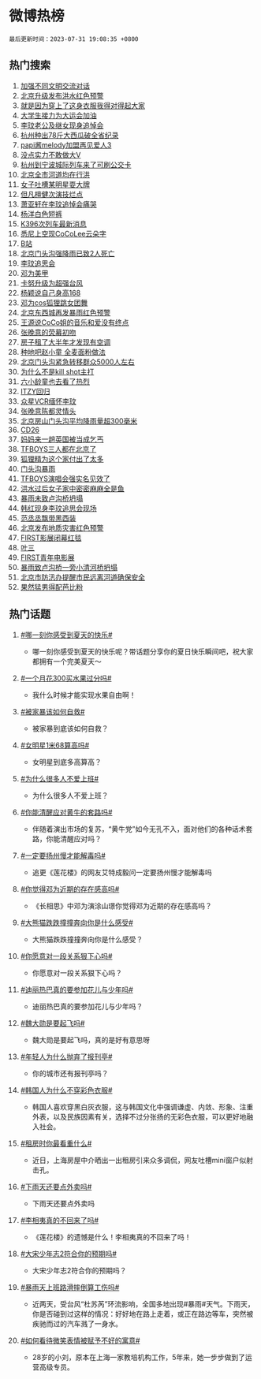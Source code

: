 # 微博热榜

`最后更新时间：2023-07-31 19:08:35 +0800`

## 热门搜索

1. [加强不同文明交流对话](https://m.weibo.cn/search?containerid=100103type%3D1%26t%3D10%26q%3D%23%E5%8A%A0%E5%BC%BA%E4%B8%8D%E5%90%8C%E6%96%87%E6%98%8E%E4%BA%A4%E6%B5%81%E5%AF%B9%E8%AF%9D%23&stream_entry_id=51&isnewpage=1&extparam=seat%3D1%26dgr%3D0%26cate%3D10103%26stream_entry_id%3D51%26filter_type%3Drealtimehot%26pos%3D0%26c_type%3D51%26display_time%3D1690801714%26pre_seqid%3D1690801714241027344125&luicode=10000011&lfid=106003type%253D25%2526t%253D3%2526disable_hot%253D1%2526filter_type%253Drealtimehot)
1. [北京升级发布洪水红色预警](https://m.weibo.cn/search?containerid=100103type%3D1%26t%3D10%26q%3D%23%E5%8C%97%E4%BA%AC%E5%8D%87%E7%BA%A7%E5%8F%91%E5%B8%83%E6%B4%AA%E6%B0%B4%E7%BA%A2%E8%89%B2%E9%A2%84%E8%AD%A6%23&stream_entry_id=31&isnewpage=1&extparam=seat%3D1%26stream_entry_id%3D31%26realpos%3D1%26lcate%3D5001%26filter_type%3Drealtimehot%26q%3D%2523%25E5%258C%2597%25E4%25BA%25AC%25E5%258D%2587%25E7%25BA%25A7%25E5%258F%2591%25E5%25B8%2583%25E6%25B4%25AA%25E6%25B0%25B4%25E7%25BA%25A2%25E8%2589%25B2%25E9%25A2%2584%25E8%25AD%25A6%2523%26c_type%3D31%26flag%3D16%26dgr%3D0%26cate%3D5001%26pos%3D0%26band_rank%3D1%26display_time%3D1690801714%26pre_seqid%3D1690801714241027344125&luicode=10000011&lfid=106003type%253D25%2526t%253D3%2526disable_hot%253D1%2526filter_type%253Drealtimehot)
1. [就是因为穿上了这身衣服我得对得起大家](https://m.weibo.cn/search?containerid=100103type%3D1%26t%3D10%26q%3D%23%E5%B0%B1%E6%98%AF%E5%9B%A0%E4%B8%BA%E7%A9%BF%E4%B8%8A%E4%BA%86%E8%BF%99%E8%BA%AB%E8%A1%A3%E6%9C%8D%E6%88%91%E5%BE%97%E5%AF%B9%E5%BE%97%E8%B5%B7%E5%A4%A7%E5%AE%B6%23&stream_entry_id=31&isnewpage=1&extparam=seat%3D1%26stream_entry_id%3D31%26realpos%3D2%26lcate%3D5001%26filter_type%3Drealtimehot%26q%3D%2523%25E5%25B0%25B1%25E6%2598%25AF%25E5%259B%25A0%25E4%25B8%25BA%25E7%25A9%25BF%25E4%25B8%258A%25E4%25BA%2586%25E8%25BF%2599%25E8%25BA%25AB%25E8%25A1%25A3%25E6%259C%258D%25E6%2588%2591%25E5%25BE%2597%25E5%25AF%25B9%25E5%25BE%2597%25E8%25B5%25B7%25E5%25A4%25A7%25E5%25AE%25B6%2523%26c_type%3D31%26flag%3D32768%26dgr%3D0%26cate%3D5001%26pos%3D1%26band_rank%3D2%26display_time%3D1690801714%26pre_seqid%3D1690801714241027344125&luicode=10000011&lfid=106003type%253D25%2526t%253D3%2526disable_hot%253D1%2526filter_type%253Drealtimehot)
1. [大学生接力为大运会加油](https://m.weibo.cn/search?containerid=100103type%3D1%26t%3D10%26q%3D%23%E5%A4%A7%E5%AD%A6%E7%94%9F%E6%8E%A5%E5%8A%9B%E4%B8%BA%E5%A4%A7%E8%BF%90%E4%BC%9A%E5%8A%A0%E6%B2%B9%23&stream_entry_id=31&isnewpage=1&extparam=seat%3D1%26stream_entry_id%3D31%26realpos%3D3%26lcate%3D5001%26filter_type%3Drealtimehot%26q%3D%2523%25E5%25A4%25A7%25E5%25AD%25A6%25E7%2594%259F%25E6%258E%25A5%25E5%258A%259B%25E4%25B8%25BA%25E5%25A4%25A7%25E8%25BF%2590%25E4%25BC%259A%25E5%258A%25A0%25E6%25B2%25B9%2523%26c_type%3D31%26flag%3D0%26dgr%3D0%26cate%3D5001%26pos%3D2%26band_rank%3D3%26display_time%3D1690801714%26pre_seqid%3D1690801714241027344125&luicode=10000011&lfid=106003type%253D25%2526t%253D3%2526disable_hot%253D1%2526filter_type%253Drealtimehot)
1. [李玟老公及继女现身追悼会](https://m.weibo.cn/search?containerid=100103type%3D1%26t%3D10%26q%3D%23%E6%9D%8E%E7%8E%9F%E8%80%81%E5%85%AC%E5%8F%8A%E7%BB%A7%E5%A5%B3%E7%8E%B0%E8%BA%AB%E8%BF%BD%E6%82%BC%E4%BC%9A%23&stream_entry_id=31&isnewpage=1&extparam=seat%3D1%26stream_entry_id%3D31%26realpos%3D4%26lcate%3D5001%26filter_type%3Drealtimehot%26q%3D%2523%25E6%259D%258E%25E7%258E%259F%25E8%2580%2581%25E5%2585%25AC%25E5%258F%258A%25E7%25BB%25A7%25E5%25A5%25B3%25E7%258E%25B0%25E8%25BA%25AB%25E8%25BF%25BD%25E6%2582%25BC%25E4%25BC%259A%2523%26c_type%3D31%26flag%3D1%26dgr%3D0%26cate%3D5001%26pos%3D3%26band_rank%3D4%26display_time%3D1690801714%26pre_seqid%3D1690801714241027344125&luicode=10000011&lfid=106003type%253D25%2526t%253D3%2526disable_hot%253D1%2526filter_type%253Drealtimehot)
1. [杭州种出78斤大西瓜破全省纪录](https://m.weibo.cn/search?containerid=100103type%3D1%26t%3D10%26q%3D%23%E6%9D%AD%E5%B7%9E%E7%A7%8D%E5%87%BA78%E6%96%A4%E5%A4%A7%E8%A5%BF%E7%93%9C%E7%A0%B4%E5%85%A8%E7%9C%81%E7%BA%AA%E5%BD%95%23&stream_entry_id=31&isnewpage=1&extparam=seat%3D1%26stream_entry_id%3D31%26realpos%3D5%26lcate%3D5001%26filter_type%3Drealtimehot%26q%3D%2523%25E6%259D%25AD%25E5%25B7%259E%25E7%25A7%258D%25E5%2587%25BA78%25E6%2596%25A4%25E5%25A4%25A7%25E8%25A5%25BF%25E7%2593%259C%25E7%25A0%25B4%25E5%2585%25A8%25E7%259C%2581%25E7%25BA%25AA%25E5%25BD%2595%2523%26c_type%3D31%26flag%3D32768%26dgr%3D0%26cate%3D5001%26pos%3D4%26band_rank%3D5%26display_time%3D1690801714%26pre_seqid%3D1690801714241027344125&luicode=10000011&lfid=106003type%253D25%2526t%253D3%2526disable_hot%253D1%2526filter_type%253Drealtimehot)
1. [papi酱melody加盟再见爱人3](https://m.weibo.cn/search?containerid=100103type%3D1%26t%3D10%26q%3D%23papi%E9%85%B1melody%E5%8A%A0%E7%9B%9F%E5%86%8D%E8%A7%81%E7%88%B1%E4%BA%BA3%23&stream_entry_id=31&isnewpage=1&extparam=seat%3D1%26stream_entry_id%3D31%26realpos%3D6%26lcate%3D5001%26filter_type%3Drealtimehot%26q%3D%2523papi%25E9%2585%25B1melody%25E5%258A%25A0%25E7%259B%259F%25E5%2586%258D%25E8%25A7%2581%25E7%2588%25B1%25E4%25BA%25BA3%2523%26c_type%3D31%26flag%3D2%26dgr%3D0%26cate%3D5001%26pos%3D5%26band_rank%3D6%26display_time%3D1690801714%26pre_seqid%3D1690801714241027344125&luicode=10000011&lfid=106003type%253D25%2526t%253D3%2526disable_hot%253D1%2526filter_type%253Drealtimehot)
1. [没点实力不敢做大V](https://m.weibo.cn/search?containerid=100103type%3D1%26t%3D10%26q%3D%23%E6%B2%A1%E7%82%B9%E5%AE%9E%E5%8A%9B%E4%B8%8D%E6%95%A2%E5%81%9A%E5%A4%A7V%23&stream_entry_id=31&isnewpage=1&extparam=seat%3D1%26lcate%3D5001%26filter_type%3Drealtimehot%26c_type%3D31%26q%3D%2523%25E6%25B2%25A1%25E7%2582%25B9%25E5%25AE%259E%25E5%258A%259B%25E4%25B8%258D%25E6%2595%25A2%25E5%2581%259A%25E5%25A4%25A7V%2523%26dgr%3D0%26cate%3D5001%26adid%3D196771%26topic_ad%3D1%26is_ad_pos%3D1%26band_rank%3D7%26pos%3D6%26stream_entry_id%3D31%26display_time%3D1690801714%26pre_seqid%3D1690801714241027344125&luicode=10000011&lfid=106003type%253D25%2526t%253D3%2526disable_hot%253D1%2526filter_type%253Drealtimehot)
1. [杭州到宁波城际列车来了可刷公交卡](https://m.weibo.cn/search?containerid=100103type%3D1%26t%3D10%26q%3D%23%E6%9D%AD%E5%B7%9E%E5%88%B0%E5%AE%81%E6%B3%A2%E5%9F%8E%E9%99%85%E5%88%97%E8%BD%A6%E6%9D%A5%E4%BA%86%E5%8F%AF%E5%88%B7%E5%85%AC%E4%BA%A4%E5%8D%A1%23&stream_entry_id=31&isnewpage=1&extparam=seat%3D1%26stream_entry_id%3D31%26realpos%3D7%26lcate%3D5001%26filter_type%3Drealtimehot%26q%3D%2523%25E6%259D%25AD%25E5%25B7%259E%25E5%2588%25B0%25E5%25AE%2581%25E6%25B3%25A2%25E5%259F%258E%25E9%2599%2585%25E5%2588%2597%25E8%25BD%25A6%25E6%259D%25A5%25E4%25BA%2586%25E5%258F%25AF%25E5%2588%25B7%25E5%2585%25AC%25E4%25BA%25A4%25E5%258D%25A1%2523%26c_type%3D31%26flag%3D32768%26dgr%3D0%26cate%3D5001%26pos%3D7%26band_rank%3D7%26display_time%3D1690801714%26pre_seqid%3D1690801714241027344125&luicode=10000011&lfid=106003type%253D25%2526t%253D3%2526disable_hot%253D1%2526filter_type%253Drealtimehot)
1. [北京全市河道均在行洪](https://m.weibo.cn/search?containerid=100103type%3D1%26t%3D10%26q%3D%23%E5%8C%97%E4%BA%AC%E5%85%A8%E5%B8%82%E6%B2%B3%E9%81%93%E5%9D%87%E5%9C%A8%E8%A1%8C%E6%B4%AA%23&stream_entry_id=31&isnewpage=1&extparam=seat%3D1%26stream_entry_id%3D31%26realpos%3D8%26lcate%3D5001%26filter_type%3Drealtimehot%26q%3D%2523%25E5%258C%2597%25E4%25BA%25AC%25E5%2585%25A8%25E5%25B8%2582%25E6%25B2%25B3%25E9%2581%2593%25E5%259D%2587%25E5%259C%25A8%25E8%25A1%258C%25E6%25B4%25AA%2523%26c_type%3D31%26flag%3D1%26dgr%3D0%26cate%3D5001%26pos%3D8%26band_rank%3D8%26display_time%3D1690801714%26pre_seqid%3D1690801714241027344125&luicode=10000011&lfid=106003type%253D25%2526t%253D3%2526disable_hot%253D1%2526filter_type%253Drealtimehot)
1. [女子吐槽某明星耍大牌](https://m.weibo.cn/search?containerid=100103type%3D1%26t%3D10%26q%3D%23%E5%A5%B3%E5%AD%90%E5%90%90%E6%A7%BD%E6%9F%90%E6%98%8E%E6%98%9F%E8%80%8D%E5%A4%A7%E7%89%8C%23&stream_entry_id=31&isnewpage=1&extparam=seat%3D1%26stream_entry_id%3D31%26realpos%3D9%26lcate%3D5001%26filter_type%3Drealtimehot%26q%3D%2523%25E5%25A5%25B3%25E5%25AD%2590%25E5%2590%2590%25E6%25A7%25BD%25E6%259F%2590%25E6%2598%258E%25E6%2598%259F%25E8%2580%258D%25E5%25A4%25A7%25E7%2589%258C%2523%26c_type%3D31%26flag%3D0%26dgr%3D0%26cate%3D5001%26pos%3D9%26band_rank%3D9%26display_time%3D1690801714%26pre_seqid%3D1690801714241027344125&luicode=10000011&lfid=106003type%253D25%2526t%253D3%2526disable_hot%253D1%2526filter_type%253Drealtimehot)
1. [但凡檀健次演技烂点](https://m.weibo.cn/search?containerid=100103type%3D1%26t%3D10%26q%3D%23%E4%BD%86%E5%87%A1%E6%AA%80%E5%81%A5%E6%AC%A1%E6%BC%94%E6%8A%80%E7%83%82%E7%82%B9%23&stream_entry_id=31&isnewpage=1&extparam=seat%3D1%26stream_entry_id%3D31%26realpos%3D10%26lcate%3D5001%26filter_type%3Drealtimehot%26q%3D%2523%25E4%25BD%2586%25E5%2587%25A1%25E6%25AA%2580%25E5%2581%25A5%25E6%25AC%25A1%25E6%25BC%2594%25E6%258A%2580%25E7%2583%2582%25E7%2582%25B9%2523%26c_type%3D31%26flag%3D0%26dgr%3D0%26cate%3D5001%26pos%3D10%26band_rank%3D10%26display_time%3D1690801714%26pre_seqid%3D1690801714241027344125&luicode=10000011&lfid=106003type%253D25%2526t%253D3%2526disable_hot%253D1%2526filter_type%253Drealtimehot)
1. [萧亚轩在李玟追悼会痛哭](https://m.weibo.cn/search?containerid=100103type%3D1%26t%3D10%26q%3D%23%E8%90%A7%E4%BA%9A%E8%BD%A9%E5%9C%A8%E6%9D%8E%E7%8E%9F%E8%BF%BD%E6%82%BC%E4%BC%9A%E7%97%9B%E5%93%AD%23&stream_entry_id=31&isnewpage=1&extparam=seat%3D1%26stream_entry_id%3D31%26realpos%3D11%26lcate%3D5001%26filter_type%3Drealtimehot%26q%3D%2523%25E8%2590%25A7%25E4%25BA%259A%25E8%25BD%25A9%25E5%259C%25A8%25E6%259D%258E%25E7%258E%259F%25E8%25BF%25BD%25E6%2582%25BC%25E4%25BC%259A%25E7%2597%259B%25E5%2593%25AD%2523%26c_type%3D31%26flag%3D2%26dgr%3D0%26cate%3D5001%26pos%3D11%26band_rank%3D11%26display_time%3D1690801714%26pre_seqid%3D1690801714241027344125&luicode=10000011&lfid=106003type%253D25%2526t%253D3%2526disable_hot%253D1%2526filter_type%253Drealtimehot)
1. [杨洋白色短裤](https://m.weibo.cn/search?containerid=100103type%3D1%26t%3D10%26q%3D%23%E6%9D%A8%E6%B4%8B%E7%99%BD%E8%89%B2%E7%9F%AD%E8%A3%A4%23&stream_entry_id=31&isnewpage=1&extparam=seat%3D1%26stream_entry_id%3D31%26realpos%3D12%26lcate%3D5001%26filter_type%3Drealtimehot%26q%3D%2523%25E6%259D%25A8%25E6%25B4%258B%25E7%2599%25BD%25E8%2589%25B2%25E7%259F%25AD%25E8%25A3%25A4%2523%26c_type%3D31%26flag%3D0%26dgr%3D0%26cate%3D5001%26pos%3D12%26band_rank%3D12%26display_time%3D1690801714%26pre_seqid%3D1690801714241027344125&luicode=10000011&lfid=106003type%253D25%2526t%253D3%2526disable_hot%253D1%2526filter_type%253Drealtimehot)
1. [K396次列车最新消息](https://m.weibo.cn/search?containerid=100103type%3D1%26t%3D10%26q%3D%23K396%E6%AC%A1%E5%88%97%E8%BD%A6%E6%9C%80%E6%96%B0%E6%B6%88%E6%81%AF%23&stream_entry_id=31&isnewpage=1&extparam=seat%3D1%26stream_entry_id%3D31%26realpos%3D13%26lcate%3D5001%26filter_type%3Drealtimehot%26q%3D%2523K396%25E6%25AC%25A1%25E5%2588%2597%25E8%25BD%25A6%25E6%259C%2580%25E6%2596%25B0%25E6%25B6%2588%25E6%2581%25AF%2523%26c_type%3D31%26flag%3D1%26dgr%3D0%26cate%3D5001%26pos%3D13%26band_rank%3D13%26display_time%3D1690801714%26pre_seqid%3D1690801714241027344125&luicode=10000011&lfid=106003type%253D25%2526t%253D3%2526disable_hot%253D1%2526filter_type%253Drealtimehot)
1. [悉尼上空现CoCoLee云朵字](https://m.weibo.cn/search?containerid=100103type%3D1%26t%3D10%26q%3D%23%E6%82%89%E5%B0%BC%E4%B8%8A%E7%A9%BA%E7%8E%B0CoCoLee%E4%BA%91%E6%9C%B5%E5%AD%97%23&stream_entry_id=31&isnewpage=1&extparam=seat%3D1%26stream_entry_id%3D31%26realpos%3D14%26lcate%3D5001%26filter_type%3Drealtimehot%26q%3D%2523%25E6%2582%2589%25E5%25B0%25BC%25E4%25B8%258A%25E7%25A9%25BA%25E7%258E%25B0CoCoLee%25E4%25BA%2591%25E6%259C%25B5%25E5%25AD%2597%2523%26c_type%3D31%26flag%3D1%26dgr%3D0%26cate%3D5001%26pos%3D14%26band_rank%3D14%26display_time%3D1690801714%26pre_seqid%3D1690801714241027344125&luicode=10000011&lfid=106003type%253D25%2526t%253D3%2526disable_hot%253D1%2526filter_type%253Drealtimehot)
1. [B站](https://m.weibo.cn/search?containerid=100103type%3D1%26t%3D10%26q%3DB%E7%AB%99&stream_entry_id=31&isnewpage=1&extparam=seat%3D1%26stream_entry_id%3D31%26realpos%3D15%26lcate%3D5001%26filter_type%3Drealtimehot%26q%3DB%25E7%25AB%2599%26c_type%3D31%26flag%3D2%26dgr%3D0%26cate%3D5001%26pos%3D15%26band_rank%3D15%26display_time%3D1690801714%26pre_seqid%3D1690801714241027344125&luicode=10000011&lfid=106003type%253D25%2526t%253D3%2526disable_hot%253D1%2526filter_type%253Drealtimehot)
1. [北京门头沟强降雨已致2人死亡](https://m.weibo.cn/search?containerid=100103type%3D1%26t%3D10%26q%3D%23%E5%8C%97%E4%BA%AC%E9%97%A8%E5%A4%B4%E6%B2%9F%E5%BC%BA%E9%99%8D%E9%9B%A8%E5%B7%B2%E8%87%B42%E4%BA%BA%E6%AD%BB%E4%BA%A1%23&stream_entry_id=31&isnewpage=1&extparam=seat%3D1%26stream_entry_id%3D31%26realpos%3D16%26lcate%3D5001%26filter_type%3Drealtimehot%26q%3D%2523%25E5%258C%2597%25E4%25BA%25AC%25E9%2597%25A8%25E5%25A4%25B4%25E6%25B2%259F%25E5%25BC%25BA%25E9%2599%258D%25E9%259B%25A8%25E5%25B7%25B2%25E8%2587%25B42%25E4%25BA%25BA%25E6%25AD%25BB%25E4%25BA%25A1%2523%26c_type%3D31%26flag%3D0%26dgr%3D0%26cate%3D5001%26pos%3D16%26band_rank%3D16%26display_time%3D1690801714%26pre_seqid%3D1690801714241027344125&luicode=10000011&lfid=106003type%253D25%2526t%253D3%2526disable_hot%253D1%2526filter_type%253Drealtimehot)
1. [李玟追思会](https://m.weibo.cn/search?containerid=100103type%3D1%26t%3D10%26q%3D%E6%9D%8E%E7%8E%9F%E8%BF%BD%E6%80%9D%E4%BC%9A&stream_entry_id=31&isnewpage=1&extparam=seat%3D1%26stream_entry_id%3D31%26realpos%3D17%26lcate%3D5001%26filter_type%3Drealtimehot%26q%3D%25E6%259D%258E%25E7%258E%259F%25E8%25BF%25BD%25E6%2580%259D%25E4%25BC%259A%26c_type%3D31%26flag%3D0%26dgr%3D0%26cate%3D5001%26pos%3D17%26band_rank%3D17%26display_time%3D1690801714%26pre_seqid%3D1690801714241027344125&luicode=10000011&lfid=106003type%253D25%2526t%253D3%2526disable_hot%253D1%2526filter_type%253Drealtimehot)
1. [邓为美甲](https://m.weibo.cn/search?containerid=100103type%3D1%26t%3D10%26q%3D%23%E9%82%93%E4%B8%BA%E7%BE%8E%E7%94%B2%23&stream_entry_id=31&isnewpage=1&extparam=seat%3D1%26stream_entry_id%3D31%26realpos%3D18%26lcate%3D5001%26filter_type%3Drealtimehot%26q%3D%2523%25E9%2582%2593%25E4%25B8%25BA%25E7%25BE%258E%25E7%2594%25B2%2523%26c_type%3D31%26flag%3D0%26dgr%3D0%26cate%3D5001%26pos%3D18%26band_rank%3D18%26display_time%3D1690801714%26pre_seqid%3D1690801714241027344125&luicode=10000011&lfid=106003type%253D25%2526t%253D3%2526disable_hot%253D1%2526filter_type%253Drealtimehot)
1. [卡努升级为超强台风](https://m.weibo.cn/search?containerid=100103type%3D1%26t%3D10%26q%3D%23%E5%8D%A1%E5%8A%AA%E5%8D%87%E7%BA%A7%E4%B8%BA%E8%B6%85%E5%BC%BA%E5%8F%B0%E9%A3%8E%23&stream_entry_id=31&isnewpage=1&extparam=seat%3D1%26stream_entry_id%3D31%26realpos%3D19%26lcate%3D5001%26filter_type%3Drealtimehot%26q%3D%2523%25E5%258D%25A1%25E5%258A%25AA%25E5%258D%2587%25E7%25BA%25A7%25E4%25B8%25BA%25E8%25B6%2585%25E5%25BC%25BA%25E5%258F%25B0%25E9%25A3%258E%2523%26c_type%3D31%26flag%3D1%26dgr%3D0%26cate%3D5001%26pos%3D19%26band_rank%3D19%26display_time%3D1690801714%26pre_seqid%3D1690801714241027344125&luicode=10000011&lfid=106003type%253D25%2526t%253D3%2526disable_hot%253D1%2526filter_type%253Drealtimehot)
1. [杨颖说自己身高168](https://m.weibo.cn/search?containerid=100103type%3D1%26t%3D10%26q%3D%23%E6%9D%A8%E9%A2%96%E8%AF%B4%E8%87%AA%E5%B7%B1%E8%BA%AB%E9%AB%98168%23&stream_entry_id=31&isnewpage=1&extparam=seat%3D1%26stream_entry_id%3D31%26realpos%3D20%26lcate%3D5001%26filter_type%3Drealtimehot%26q%3D%2523%25E6%259D%25A8%25E9%25A2%2596%25E8%25AF%25B4%25E8%2587%25AA%25E5%25B7%25B1%25E8%25BA%25AB%25E9%25AB%2598168%2523%26c_type%3D31%26flag%3D2%26dgr%3D0%26cate%3D5001%26pos%3D20%26band_rank%3D20%26display_time%3D1690801714%26pre_seqid%3D1690801714241027344125&luicode=10000011&lfid=106003type%253D25%2526t%253D3%2526disable_hot%253D1%2526filter_type%253Drealtimehot)
1. [邓为cos狐狸跳女团舞](https://m.weibo.cn/search?containerid=100103type%3D1%26t%3D10%26q%3D%23%E9%82%93%E4%B8%BAcos%E7%8B%90%E7%8B%B8%E8%B7%B3%E5%A5%B3%E5%9B%A2%E8%88%9E%23&stream_entry_id=31&isnewpage=1&extparam=seat%3D1%26stream_entry_id%3D31%26realpos%3D21%26lcate%3D5001%26filter_type%3Drealtimehot%26q%3D%2523%25E9%2582%2593%25E4%25B8%25BAcos%25E7%258B%2590%25E7%258B%25B8%25E8%25B7%25B3%25E5%25A5%25B3%25E5%259B%25A2%25E8%2588%259E%2523%26c_type%3D31%26flag%3D1%26dgr%3D0%26cate%3D5001%26pos%3D21%26band_rank%3D21%26display_time%3D1690801714%26pre_seqid%3D1690801714241027344125&luicode=10000011&lfid=106003type%253D25%2526t%253D3%2526disable_hot%253D1%2526filter_type%253Drealtimehot)
1. [北京东西城再发暴雨红色预警](https://m.weibo.cn/search?containerid=100103type%3D1%26t%3D10%26q%3D%23%E5%8C%97%E4%BA%AC%E4%B8%9C%E8%A5%BF%E5%9F%8E%E5%86%8D%E5%8F%91%E6%9A%B4%E9%9B%A8%E7%BA%A2%E8%89%B2%E9%A2%84%E8%AD%A6%23&stream_entry_id=31&isnewpage=1&extparam=seat%3D1%26stream_entry_id%3D31%26realpos%3D22%26lcate%3D5001%26filter_type%3Drealtimehot%26q%3D%2523%25E5%258C%2597%25E4%25BA%25AC%25E4%25B8%259C%25E8%25A5%25BF%25E5%259F%258E%25E5%2586%258D%25E5%258F%2591%25E6%259A%25B4%25E9%259B%25A8%25E7%25BA%25A2%25E8%2589%25B2%25E9%25A2%2584%25E8%25AD%25A6%2523%26c_type%3D31%26flag%3D1%26dgr%3D0%26cate%3D5001%26pos%3D22%26band_rank%3D22%26display_time%3D1690801714%26pre_seqid%3D1690801714241027344125&luicode=10000011&lfid=106003type%253D25%2526t%253D3%2526disable_hot%253D1%2526filter_type%253Drealtimehot)
1. [王源说CoCo姐的音乐和爱没有终点](https://m.weibo.cn/search?containerid=100103type%3D1%26t%3D10%26q%3D%23%E7%8E%8B%E6%BA%90%E8%AF%B4CoCo%E5%A7%90%E7%9A%84%E9%9F%B3%E4%B9%90%E5%92%8C%E7%88%B1%E6%B2%A1%E6%9C%89%E7%BB%88%E7%82%B9%23&stream_entry_id=31&isnewpage=1&extparam=seat%3D1%26stream_entry_id%3D31%26realpos%3D23%26lcate%3D5001%26filter_type%3Drealtimehot%26q%3D%2523%25E7%258E%258B%25E6%25BA%2590%25E8%25AF%25B4CoCo%25E5%25A7%2590%25E7%259A%2584%25E9%259F%25B3%25E4%25B9%2590%25E5%2592%258C%25E7%2588%25B1%25E6%25B2%25A1%25E6%259C%2589%25E7%25BB%2588%25E7%2582%25B9%2523%26c_type%3D31%26flag%3D1%26dgr%3D0%26cate%3D5001%26pos%3D23%26band_rank%3D23%26display_time%3D1690801714%26pre_seqid%3D1690801714241027344125&luicode=10000011&lfid=106003type%253D25%2526t%253D3%2526disable_hot%253D1%2526filter_type%253Drealtimehot)
1. [张晚意的荧幕初吻](https://m.weibo.cn/search?containerid=100103type%3D1%26t%3D10%26q%3D%23%E5%BC%A0%E6%99%9A%E6%84%8F%E7%9A%84%E8%8D%A7%E5%B9%95%E5%88%9D%E5%90%BB%23&stream_entry_id=31&isnewpage=1&extparam=seat%3D1%26stream_entry_id%3D31%26realpos%3D24%26lcate%3D5001%26filter_type%3Drealtimehot%26q%3D%2523%25E5%25BC%25A0%25E6%2599%259A%25E6%2584%258F%25E7%259A%2584%25E8%258D%25A7%25E5%25B9%2595%25E5%2588%259D%25E5%2590%25BB%2523%26c_type%3D31%26flag%3D1%26dgr%3D0%26cate%3D5001%26pos%3D24%26band_rank%3D24%26display_time%3D1690801714%26pre_seqid%3D1690801714241027344125&luicode=10000011&lfid=106003type%253D25%2526t%253D3%2526disable_hot%253D1%2526filter_type%253Drealtimehot)
1. [房子租了大半年才发现有空调](https://m.weibo.cn/search?containerid=100103type%3D1%26t%3D10%26q%3D%23%E6%88%BF%E5%AD%90%E7%A7%9F%E4%BA%86%E5%A4%A7%E5%8D%8A%E5%B9%B4%E6%89%8D%E5%8F%91%E7%8E%B0%E6%9C%89%E7%A9%BA%E8%B0%83%23&stream_entry_id=31&isnewpage=1&extparam=seat%3D1%26stream_entry_id%3D31%26realpos%3D25%26lcate%3D5001%26filter_type%3Drealtimehot%26q%3D%2523%25E6%2588%25BF%25E5%25AD%2590%25E7%25A7%259F%25E4%25BA%2586%25E5%25A4%25A7%25E5%258D%258A%25E5%25B9%25B4%25E6%2589%258D%25E5%258F%2591%25E7%258E%25B0%25E6%259C%2589%25E7%25A9%25BA%25E8%25B0%2583%2523%26c_type%3D31%26flag%3D0%26dgr%3D0%26cate%3D5001%26pos%3D25%26band_rank%3D25%26display_time%3D1690801714%26pre_seqid%3D1690801714241027344125&luicode=10000011&lfid=106003type%253D25%2526t%253D3%2526disable_hot%253D1%2526filter_type%253Drealtimehot)
1. [种地吧赵小童 全麦面粉做法](https://m.weibo.cn/search?containerid=100103type%3D1%26t%3D10%26q%3D%E7%A7%8D%E5%9C%B0%E5%90%A7%E8%B5%B5%E5%B0%8F%E7%AB%A5+%E5%85%A8%E9%BA%A6%E9%9D%A2%E7%B2%89%E5%81%9A%E6%B3%95&stream_entry_id=31&isnewpage=1&extparam=seat%3D1%26stream_entry_id%3D31%26realpos%3D26%26lcate%3D5001%26filter_type%3Drealtimehot%26q%3D%25E7%25A7%258D%25E5%259C%25B0%25E5%2590%25A7%25E8%25B5%25B5%25E5%25B0%258F%25E7%25AB%25A5%2520%25E5%2585%25A8%25E9%25BA%25A6%25E9%259D%25A2%25E7%25B2%2589%25E5%2581%259A%25E6%25B3%2595%26c_type%3D31%26flag%3D1%26dgr%3D0%26cate%3D5001%26pos%3D26%26band_rank%3D26%26display_time%3D1690801714%26pre_seqid%3D1690801714241027344125&luicode=10000011&lfid=106003type%253D25%2526t%253D3%2526disable_hot%253D1%2526filter_type%253Drealtimehot)
1. [北京门头沟紧急转移群众5000人左右](https://m.weibo.cn/search?containerid=100103type%3D1%26t%3D10%26q%3D%23%E5%8C%97%E4%BA%AC%E9%97%A8%E5%A4%B4%E6%B2%9F%E7%B4%A7%E6%80%A5%E8%BD%AC%E7%A7%BB%E7%BE%A4%E4%BC%975000%E4%BA%BA%E5%B7%A6%E5%8F%B3%23&stream_entry_id=31&isnewpage=1&extparam=seat%3D1%26stream_entry_id%3D31%26realpos%3D27%26lcate%3D5001%26filter_type%3Drealtimehot%26q%3D%2523%25E5%258C%2597%25E4%25BA%25AC%25E9%2597%25A8%25E5%25A4%25B4%25E6%25B2%259F%25E7%25B4%25A7%25E6%2580%25A5%25E8%25BD%25AC%25E7%25A7%25BB%25E7%25BE%25A4%25E4%25BC%25975000%25E4%25BA%25BA%25E5%25B7%25A6%25E5%258F%25B3%2523%26c_type%3D31%26flag%3D0%26dgr%3D0%26cate%3D5001%26pos%3D27%26band_rank%3D27%26display_time%3D1690801714%26pre_seqid%3D1690801714241027344125&luicode=10000011&lfid=106003type%253D25%2526t%253D3%2526disable_hot%253D1%2526filter_type%253Drealtimehot)
1. [为什么不是kill shot主打](https://m.weibo.cn/search?containerid=100103type%3D1%26t%3D10%26q%3D%E4%B8%BA%E4%BB%80%E4%B9%88%E4%B8%8D%E6%98%AFkill+shot%E4%B8%BB%E6%89%93&stream_entry_id=31&isnewpage=1&extparam=seat%3D1%26stream_entry_id%3D31%26realpos%3D28%26lcate%3D5001%26filter_type%3Drealtimehot%26q%3D%25E4%25B8%25BA%25E4%25BB%2580%25E4%25B9%2588%25E4%25B8%258D%25E6%2598%25AFkill%2520shot%25E4%25B8%25BB%25E6%2589%2593%26c_type%3D31%26flag%3D1%26dgr%3D0%26cate%3D5001%26pos%3D28%26band_rank%3D28%26display_time%3D1690801714%26pre_seqid%3D1690801714241027344125&luicode=10000011&lfid=106003type%253D25%2526t%253D3%2526disable_hot%253D1%2526filter_type%253Drealtimehot)
1. [六小龄童也去看了热烈](https://m.weibo.cn/search?containerid=100103type%3D1%26t%3D10%26q%3D%23%E5%85%AD%E5%B0%8F%E9%BE%84%E7%AB%A5%E4%B9%9F%E5%8E%BB%E7%9C%8B%E4%BA%86%E7%83%AD%E7%83%88%23&stream_entry_id=31&isnewpage=1&extparam=seat%3D1%26stream_entry_id%3D31%26realpos%3D29%26lcate%3D5001%26filter_type%3Drealtimehot%26q%3D%2523%25E5%2585%25AD%25E5%25B0%258F%25E9%25BE%2584%25E7%25AB%25A5%25E4%25B9%259F%25E5%258E%25BB%25E7%259C%258B%25E4%25BA%2586%25E7%2583%25AD%25E7%2583%2588%2523%26c_type%3D31%26flag%3D0%26dgr%3D0%26cate%3D5001%26pos%3D29%26band_rank%3D29%26display_time%3D1690801714%26pre_seqid%3D1690801714241027344125&luicode=10000011&lfid=106003type%253D25%2526t%253D3%2526disable_hot%253D1%2526filter_type%253Drealtimehot)
1. [ITZY回归](https://m.weibo.cn/search?containerid=100103type%3D1%26t%3D10%26q%3D%23ITZY%E5%9B%9E%E5%BD%92%23&stream_entry_id=31&isnewpage=1&extparam=seat%3D1%26stream_entry_id%3D31%26realpos%3D30%26lcate%3D5001%26filter_type%3Drealtimehot%26q%3D%2523ITZY%25E5%259B%259E%25E5%25BD%2592%2523%26c_type%3D31%26flag%3D0%26dgr%3D0%26cate%3D5001%26pos%3D30%26band_rank%3D30%26display_time%3D1690801714%26pre_seqid%3D1690801714241027344125&luicode=10000011&lfid=106003type%253D25%2526t%253D3%2526disable_hot%253D1%2526filter_type%253Drealtimehot)
1. [众星VCR缅怀李玟](https://m.weibo.cn/search?containerid=100103type%3D1%26t%3D10%26q%3D%23%E4%BC%97%E6%98%9FVCR%E7%BC%85%E6%80%80%E6%9D%8E%E7%8E%9F%23&stream_entry_id=31&isnewpage=1&extparam=seat%3D1%26stream_entry_id%3D31%26realpos%3D31%26lcate%3D5001%26filter_type%3Drealtimehot%26q%3D%2523%25E4%25BC%2597%25E6%2598%259FVCR%25E7%25BC%2585%25E6%2580%2580%25E6%259D%258E%25E7%258E%259F%2523%26c_type%3D31%26flag%3D1%26dgr%3D0%26cate%3D5001%26pos%3D31%26band_rank%3D31%26display_time%3D1690801714%26pre_seqid%3D1690801714241027344125&luicode=10000011&lfid=106003type%253D25%2526t%253D3%2526disable_hot%253D1%2526filter_type%253Drealtimehot)
1. [张晚意陈都灵情头](https://m.weibo.cn/search?containerid=100103type%3D1%26t%3D10%26q%3D%23%E5%BC%A0%E6%99%9A%E6%84%8F%E9%99%88%E9%83%BD%E7%81%B5%E6%83%85%E5%A4%B4%23&stream_entry_id=31&isnewpage=1&extparam=seat%3D1%26stream_entry_id%3D31%26realpos%3D32%26lcate%3D5001%26filter_type%3Drealtimehot%26q%3D%2523%25E5%25BC%25A0%25E6%2599%259A%25E6%2584%258F%25E9%2599%2588%25E9%2583%25BD%25E7%2581%25B5%25E6%2583%2585%25E5%25A4%25B4%2523%26c_type%3D31%26flag%3D0%26dgr%3D0%26cate%3D5001%26pos%3D32%26band_rank%3D32%26display_time%3D1690801714%26pre_seqid%3D1690801714241027344125&luicode=10000011&lfid=106003type%253D25%2526t%253D3%2526disable_hot%253D1%2526filter_type%253Drealtimehot)
1. [北京房山门头沟平均降雨量超300毫米](https://m.weibo.cn/search?containerid=100103type%3D1%26t%3D10%26q%3D%23%E5%8C%97%E4%BA%AC%E6%88%BF%E5%B1%B1%E9%97%A8%E5%A4%B4%E6%B2%9F%E5%B9%B3%E5%9D%87%E9%99%8D%E9%9B%A8%E9%87%8F%E8%B6%85300%E6%AF%AB%E7%B1%B3%23&stream_entry_id=31&isnewpage=1&extparam=seat%3D1%26stream_entry_id%3D31%26realpos%3D33%26lcate%3D5001%26filter_type%3Drealtimehot%26q%3D%2523%25E5%258C%2597%25E4%25BA%25AC%25E6%2588%25BF%25E5%25B1%25B1%25E9%2597%25A8%25E5%25A4%25B4%25E6%25B2%259F%25E5%25B9%25B3%25E5%259D%2587%25E9%2599%258D%25E9%259B%25A8%25E9%2587%258F%25E8%25B6%2585300%25E6%25AF%25AB%25E7%25B1%25B3%2523%26c_type%3D31%26flag%3D0%26dgr%3D0%26cate%3D5001%26pos%3D33%26band_rank%3D33%26display_time%3D1690801714%26pre_seqid%3D1690801714241027344125&luicode=10000011&lfid=106003type%253D25%2526t%253D3%2526disable_hot%253D1%2526filter_type%253Drealtimehot)
1. [CD26](https://m.weibo.cn/search?containerid=100103type%3D1%26t%3D10%26q%3DCD26&stream_entry_id=31&isnewpage=1&extparam=seat%3D1%26stream_entry_id%3D31%26realpos%3D34%26lcate%3D5001%26filter_type%3Drealtimehot%26q%3DCD26%26c_type%3D31%26flag%3D1%26dgr%3D0%26cate%3D5001%26pos%3D34%26band_rank%3D34%26display_time%3D1690801714%26pre_seqid%3D1690801714241027344125&luicode=10000011&lfid=106003type%253D25%2526t%253D3%2526disable_hot%253D1%2526filter_type%253Drealtimehot)
1. [妈妈来一趟英国被当成乞丐](https://m.weibo.cn/search?containerid=100103type%3D1%26t%3D10%26q%3D%23%E5%A6%88%E5%A6%88%E6%9D%A5%E4%B8%80%E8%B6%9F%E8%8B%B1%E5%9B%BD%E8%A2%AB%E5%BD%93%E6%88%90%E4%B9%9E%E4%B8%90%23&stream_entry_id=31&isnewpage=1&extparam=seat%3D1%26stream_entry_id%3D31%26realpos%3D35%26lcate%3D5001%26filter_type%3Drealtimehot%26q%3D%2523%25E5%25A6%2588%25E5%25A6%2588%25E6%259D%25A5%25E4%25B8%2580%25E8%25B6%259F%25E8%258B%25B1%25E5%259B%25BD%25E8%25A2%25AB%25E5%25BD%2593%25E6%2588%2590%25E4%25B9%259E%25E4%25B8%2590%2523%26c_type%3D31%26flag%3D0%26dgr%3D0%26cate%3D5001%26pos%3D35%26band_rank%3D35%26display_time%3D1690801714%26pre_seqid%3D1690801714241027344125&luicode=10000011&lfid=106003type%253D25%2526t%253D3%2526disable_hot%253D1%2526filter_type%253Drealtimehot)
1. [TFBOYS三人都在北京了](https://m.weibo.cn/search?containerid=100103type%3D1%26t%3D10%26q%3D%23TFBOYS%E4%B8%89%E4%BA%BA%E9%83%BD%E5%9C%A8%E5%8C%97%E4%BA%AC%E4%BA%86%23&stream_entry_id=31&isnewpage=1&extparam=seat%3D1%26stream_entry_id%3D31%26realpos%3D36%26lcate%3D5001%26filter_type%3Drealtimehot%26q%3D%2523TFBOYS%25E4%25B8%2589%25E4%25BA%25BA%25E9%2583%25BD%25E5%259C%25A8%25E5%258C%2597%25E4%25BA%25AC%25E4%25BA%2586%2523%26c_type%3D31%26flag%3D0%26dgr%3D0%26cate%3D5001%26pos%3D36%26band_rank%3D36%26display_time%3D1690801714%26pre_seqid%3D1690801714241027344125&luicode=10000011&lfid=106003type%253D25%2526t%253D3%2526disable_hot%253D1%2526filter_type%253Drealtimehot)
1. [狐狸精为这个家付出了太多](https://m.weibo.cn/search?containerid=100103type%3D1%26t%3D10%26q%3D%E7%8B%90%E7%8B%B8%E7%B2%BE%E4%B8%BA%E8%BF%99%E4%B8%AA%E5%AE%B6%E4%BB%98%E5%87%BA%E4%BA%86%E5%A4%AA%E5%A4%9A&stream_entry_id=31&isnewpage=1&extparam=seat%3D1%26stream_entry_id%3D31%26realpos%3D37%26lcate%3D5001%26filter_type%3Drealtimehot%26q%3D%25E7%258B%2590%25E7%258B%25B8%25E7%25B2%25BE%25E4%25B8%25BA%25E8%25BF%2599%25E4%25B8%25AA%25E5%25AE%25B6%25E4%25BB%2598%25E5%2587%25BA%25E4%25BA%2586%25E5%25A4%25AA%25E5%25A4%259A%26c_type%3D31%26flag%3D1%26dgr%3D0%26cate%3D5001%26pos%3D37%26band_rank%3D37%26display_time%3D1690801714%26pre_seqid%3D1690801714241027344125&luicode=10000011&lfid=106003type%253D25%2526t%253D3%2526disable_hot%253D1%2526filter_type%253Drealtimehot)
1. [门头沟暴雨](https://m.weibo.cn/search?containerid=100103type%3D1%26t%3D10%26q%3D%E9%97%A8%E5%A4%B4%E6%B2%9F%E6%9A%B4%E9%9B%A8&stream_entry_id=31&isnewpage=1&extparam=seat%3D1%26stream_entry_id%3D31%26realpos%3D38%26lcate%3D5001%26filter_type%3Drealtimehot%26q%3D%25E9%2597%25A8%25E5%25A4%25B4%25E6%25B2%259F%25E6%259A%25B4%25E9%259B%25A8%26c_type%3D31%26flag%3D0%26dgr%3D0%26cate%3D5001%26pos%3D38%26band_rank%3D38%26display_time%3D1690801714%26pre_seqid%3D1690801714241027344125&luicode=10000011&lfid=106003type%253D25%2526t%253D3%2526disable_hot%253D1%2526filter_type%253Drealtimehot)
1. [TFBOYS演唱会强实名见效了](https://m.weibo.cn/search?containerid=100103type%3D1%26t%3D10%26q%3D%23TFBOYS%E6%BC%94%E5%94%B1%E4%BC%9A%E5%BC%BA%E5%AE%9E%E5%90%8D%E8%A7%81%E6%95%88%E4%BA%86%23&stream_entry_id=31&isnewpage=1&extparam=seat%3D1%26stream_entry_id%3D31%26realpos%3D39%26lcate%3D5001%26filter_type%3Drealtimehot%26q%3D%2523TFBOYS%25E6%25BC%2594%25E5%2594%25B1%25E4%25BC%259A%25E5%25BC%25BA%25E5%25AE%259E%25E5%2590%258D%25E8%25A7%2581%25E6%2595%2588%25E4%25BA%2586%2523%26c_type%3D31%26flag%3D0%26dgr%3D0%26cate%3D5001%26pos%3D39%26band_rank%3D39%26display_time%3D1690801714%26pre_seqid%3D1690801714241027344125&luicode=10000011&lfid=106003type%253D25%2526t%253D3%2526disable_hot%253D1%2526filter_type%253Drealtimehot)
1. [洪水过后女子家中密密麻麻全是鱼](https://m.weibo.cn/search?containerid=100103type%3D1%26t%3D10%26q%3D%23%E6%B4%AA%E6%B0%B4%E8%BF%87%E5%90%8E%E5%A5%B3%E5%AD%90%E5%AE%B6%E4%B8%AD%E5%AF%86%E5%AF%86%E9%BA%BB%E9%BA%BB%E5%85%A8%E6%98%AF%E9%B1%BC%23&stream_entry_id=31&isnewpage=1&extparam=seat%3D1%26stream_entry_id%3D31%26realpos%3D40%26lcate%3D5001%26filter_type%3Drealtimehot%26q%3D%2523%25E6%25B4%25AA%25E6%25B0%25B4%25E8%25BF%2587%25E5%2590%258E%25E5%25A5%25B3%25E5%25AD%2590%25E5%25AE%25B6%25E4%25B8%25AD%25E5%25AF%2586%25E5%25AF%2586%25E9%25BA%25BB%25E9%25BA%25BB%25E5%2585%25A8%25E6%2598%25AF%25E9%25B1%25BC%2523%26c_type%3D31%26flag%3D0%26dgr%3D0%26cate%3D5001%26pos%3D40%26band_rank%3D40%26display_time%3D1690801714%26pre_seqid%3D1690801714241027344125&luicode=10000011&lfid=106003type%253D25%2526t%253D3%2526disable_hot%253D1%2526filter_type%253Drealtimehot)
1. [暴雨未致卢沟桥坍塌](https://m.weibo.cn/search?containerid=100103type%3D1%26t%3D10%26q%3D%23%E6%9A%B4%E9%9B%A8%E6%9C%AA%E8%87%B4%E5%8D%A2%E6%B2%9F%E6%A1%A5%E5%9D%8D%E5%A1%8C%23&stream_entry_id=31&isnewpage=1&extparam=seat%3D1%26stream_entry_id%3D31%26realpos%3D41%26lcate%3D5001%26filter_type%3Drealtimehot%26q%3D%2523%25E6%259A%25B4%25E9%259B%25A8%25E6%259C%25AA%25E8%2587%25B4%25E5%258D%25A2%25E6%25B2%259F%25E6%25A1%25A5%25E5%259D%258D%25E5%25A1%258C%2523%26c_type%3D31%26flag%3D0%26dgr%3D0%26cate%3D5001%26pos%3D41%26band_rank%3D41%26display_time%3D1690801714%26pre_seqid%3D1690801714241027344125&luicode=10000011&lfid=106003type%253D25%2526t%253D3%2526disable_hot%253D1%2526filter_type%253Drealtimehot)
1. [韩红现身李玟追思会现场](https://m.weibo.cn/search?containerid=100103type%3D1%26t%3D10%26q%3D%23%E9%9F%A9%E7%BA%A2%E7%8E%B0%E8%BA%AB%E6%9D%8E%E7%8E%9F%E8%BF%BD%E6%80%9D%E4%BC%9A%E7%8E%B0%E5%9C%BA%23&stream_entry_id=31&isnewpage=1&extparam=seat%3D1%26stream_entry_id%3D31%26realpos%3D42%26lcate%3D5001%26filter_type%3Drealtimehot%26q%3D%2523%25E9%259F%25A9%25E7%25BA%25A2%25E7%258E%25B0%25E8%25BA%25AB%25E6%259D%258E%25E7%258E%259F%25E8%25BF%25BD%25E6%2580%259D%25E4%25BC%259A%25E7%258E%25B0%25E5%259C%25BA%2523%26c_type%3D31%26flag%3D1%26dgr%3D0%26cate%3D5001%26pos%3D42%26band_rank%3D42%26display_time%3D1690801714%26pre_seqid%3D1690801714241027344125&luicode=10000011&lfid=106003type%253D25%2526t%253D3%2526disable_hot%253D1%2526filter_type%253Drealtimehot)
1. [范丞丞飘带黑西装](https://m.weibo.cn/search?containerid=100103type%3D1%26t%3D10%26q%3D%23%E8%8C%83%E4%B8%9E%E4%B8%9E%E9%A3%98%E5%B8%A6%E9%BB%91%E8%A5%BF%E8%A3%85%23&stream_entry_id=31&isnewpage=1&extparam=seat%3D1%26stream_entry_id%3D31%26realpos%3D43%26lcate%3D5001%26filter_type%3Drealtimehot%26q%3D%2523%25E8%258C%2583%25E4%25B8%259E%25E4%25B8%259E%25E9%25A3%2598%25E5%25B8%25A6%25E9%25BB%2591%25E8%25A5%25BF%25E8%25A3%2585%2523%26c_type%3D31%26flag%3D1%26dgr%3D0%26cate%3D5001%26pos%3D43%26band_rank%3D43%26display_time%3D1690801714%26pre_seqid%3D1690801714241027344125&luicode=10000011&lfid=106003type%253D25%2526t%253D3%2526disable_hot%253D1%2526filter_type%253Drealtimehot)
1. [北京发布地质灾害红色预警](https://m.weibo.cn/search?containerid=100103type%3D1%26t%3D10%26q%3D%23%E5%8C%97%E4%BA%AC%E5%8F%91%E5%B8%83%E5%9C%B0%E8%B4%A8%E7%81%BE%E5%AE%B3%E7%BA%A2%E8%89%B2%E9%A2%84%E8%AD%A6%23&stream_entry_id=31&isnewpage=1&extparam=seat%3D1%26stream_entry_id%3D31%26realpos%3D44%26lcate%3D5001%26filter_type%3Drealtimehot%26q%3D%2523%25E5%258C%2597%25E4%25BA%25AC%25E5%258F%2591%25E5%25B8%2583%25E5%259C%25B0%25E8%25B4%25A8%25E7%2581%25BE%25E5%25AE%25B3%25E7%25BA%25A2%25E8%2589%25B2%25E9%25A2%2584%25E8%25AD%25A6%2523%26c_type%3D31%26flag%3D1%26dgr%3D0%26cate%3D5001%26pos%3D44%26band_rank%3D44%26display_time%3D1690801714%26pre_seqid%3D1690801714241027344125&luicode=10000011&lfid=106003type%253D25%2526t%253D3%2526disable_hot%253D1%2526filter_type%253Drealtimehot)
1. [FIRST影展闭幕红毯](https://m.weibo.cn/search?containerid=100103type%3D1%26t%3D10%26q%3D%23FIRST%E5%BD%B1%E5%B1%95%E9%97%AD%E5%B9%95%E7%BA%A2%E6%AF%AF%23&stream_entry_id=31&isnewpage=1&extparam=seat%3D1%26stream_entry_id%3D31%26realpos%3D45%26lcate%3D5001%26filter_type%3Drealtimehot%26q%3D%2523FIRST%25E5%25BD%25B1%25E5%25B1%2595%25E9%2597%25AD%25E5%25B9%2595%25E7%25BA%25A2%25E6%25AF%25AF%2523%26c_type%3D31%26flag%3D1%26dgr%3D0%26cate%3D5001%26pos%3D45%26band_rank%3D45%26display_time%3D1690801714%26pre_seqid%3D1690801714241027344125&luicode=10000011&lfid=106003type%253D25%2526t%253D3%2526disable_hot%253D1%2526filter_type%253Drealtimehot)
1. [叶三](https://m.weibo.cn/search?containerid=100103type%3D1%26t%3D10%26q%3D%E5%8F%B6%E4%B8%89&stream_entry_id=31&isnewpage=1&extparam=seat%3D1%26stream_entry_id%3D31%26realpos%3D46%26lcate%3D5001%26filter_type%3Drealtimehot%26q%3D%25E5%258F%25B6%25E4%25B8%2589%26c_type%3D31%26flag%3D0%26dgr%3D0%26cate%3D5001%26pos%3D46%26band_rank%3D46%26display_time%3D1690801714%26pre_seqid%3D1690801714241027344125&luicode=10000011&lfid=106003type%253D25%2526t%253D3%2526disable_hot%253D1%2526filter_type%253Drealtimehot)
1. [FIRST青年电影展](https://m.weibo.cn/search?containerid=100103type%3D1%26t%3D10%26q%3DFIRST%E9%9D%92%E5%B9%B4%E7%94%B5%E5%BD%B1%E5%B1%95&stream_entry_id=31&isnewpage=1&extparam=seat%3D1%26stream_entry_id%3D31%26realpos%3D47%26lcate%3D5001%26filter_type%3Drealtimehot%26q%3DFIRST%25E9%259D%2592%25E5%25B9%25B4%25E7%2594%25B5%25E5%25BD%25B1%25E5%25B1%2595%26c_type%3D31%26flag%3D1%26dgr%3D0%26cate%3D5001%26pos%3D47%26band_rank%3D47%26display_time%3D1690801714%26pre_seqid%3D1690801714241027344125&luicode=10000011&lfid=106003type%253D25%2526t%253D3%2526disable_hot%253D1%2526filter_type%253Drealtimehot)
1. [暴雨致卢沟桥一旁小清河桥坍塌](https://m.weibo.cn/search?containerid=100103type%3D1%26t%3D10%26q%3D%23%E6%9A%B4%E9%9B%A8%E8%87%B4%E5%8D%A2%E6%B2%9F%E6%A1%A5%E4%B8%80%E6%97%81%E5%B0%8F%E6%B8%85%E6%B2%B3%E6%A1%A5%E5%9D%8D%E5%A1%8C%23&stream_entry_id=31&isnewpage=1&extparam=seat%3D1%26stream_entry_id%3D31%26realpos%3D48%26lcate%3D5001%26filter_type%3Drealtimehot%26q%3D%2523%25E6%259A%25B4%25E9%259B%25A8%25E8%2587%25B4%25E5%258D%25A2%25E6%25B2%259F%25E6%25A1%25A5%25E4%25B8%2580%25E6%2597%2581%25E5%25B0%258F%25E6%25B8%2585%25E6%25B2%25B3%25E6%25A1%25A5%25E5%259D%258D%25E5%25A1%258C%2523%26c_type%3D31%26flag%3D0%26dgr%3D0%26cate%3D5001%26pos%3D48%26band_rank%3D48%26display_time%3D1690801714%26pre_seqid%3D1690801714241027344125&luicode=10000011&lfid=106003type%253D25%2526t%253D3%2526disable_hot%253D1%2526filter_type%253Drealtimehot)
1. [北京市防汛办提醒市民远离河道确保安全](https://m.weibo.cn/search?containerid=100103type%3D1%26t%3D10%26q%3D%23%E5%8C%97%E4%BA%AC%E5%B8%82%E9%98%B2%E6%B1%9B%E5%8A%9E%E6%8F%90%E9%86%92%E5%B8%82%E6%B0%91%E8%BF%9C%E7%A6%BB%E6%B2%B3%E9%81%93%E7%A1%AE%E4%BF%9D%E5%AE%89%E5%85%A8%23&stream_entry_id=31&isnewpage=1&extparam=seat%3D1%26stream_entry_id%3D31%26realpos%3D49%26lcate%3D5001%26filter_type%3Drealtimehot%26q%3D%2523%25E5%258C%2597%25E4%25BA%25AC%25E5%25B8%2582%25E9%2598%25B2%25E6%25B1%259B%25E5%258A%259E%25E6%258F%2590%25E9%2586%2592%25E5%25B8%2582%25E6%25B0%2591%25E8%25BF%259C%25E7%25A6%25BB%25E6%25B2%25B3%25E9%2581%2593%25E7%25A1%25AE%25E4%25BF%259D%25E5%25AE%2589%25E5%2585%25A8%2523%26c_type%3D31%26flag%3D1%26dgr%3D0%26cate%3D5001%26pos%3D49%26band_rank%3D49%26display_time%3D1690801714%26pre_seqid%3D1690801714241027344125&luicode=10000011&lfid=106003type%253D25%2526t%253D3%2526disable_hot%253D1%2526filter_type%253Drealtimehot)
1. [果然猛男得配芭比粉](https://m.weibo.cn/search?containerid=100103type%3D1%26t%3D10%26q%3D%23%E6%9E%9C%E7%84%B6%E7%8C%9B%E7%94%B7%E5%BE%97%E9%85%8D%E8%8A%AD%E6%AF%94%E7%B2%89%23&stream_entry_id=31&isnewpage=1&extparam=seat%3D1%26stream_entry_id%3D31%26realpos%3D50%26lcate%3D5001%26filter_type%3Drealtimehot%26q%3D%2523%25E6%259E%259C%25E7%2584%25B6%25E7%258C%259B%25E7%2594%25B7%25E5%25BE%2597%25E9%2585%258D%25E8%258A%25AD%25E6%25AF%2594%25E7%25B2%2589%2523%26c_type%3D31%26flag%3D1%26dgr%3D0%26cate%3D5001%26pos%3D50%26band_rank%3D50%26display_time%3D1690801714%26pre_seqid%3D1690801714241027344125&luicode=10000011&lfid=106003type%253D25%2526t%253D3%2526disable_hot%253D1%2526filter_type%253Drealtimehot)

## 热门话题

1. [#哪一刻你感受到夏天的快乐#](https://m.weibo.cn/search?containerid=231522type%3D1%26t%3D10%26q%3D%23%E5%93%AA%E4%B8%80%E5%88%BB%E4%BD%A0%E6%84%9F%E5%8F%97%E5%88%B0%E5%A4%8F%E5%A4%A9%E7%9A%84%E5%BF%AB%E4%B9%90%23&stream_entry_id=128&isnewpage=1&extparam=seat%3D1%26dgr%3D0%26lcate%3D5004%26c_type%3D128%26pos%3D1-0-0%26cate%3D5004%26unitid%3D1690770108428%26display_time%3D1690801715%26pre_seqid%3D16908017154719179574&luicode=10000011&lfid=231648_-_4)
    - 哪一刻你感受到夏天的快乐呢？带话题分享你的夏日快乐瞬间吧，祝大家都拥有一个完美夏天～

1. [#一个月花300买水果过分吗#](https://m.weibo.cn/search?containerid=231522type%3D1%26t%3D10%26q%3D%23%E4%B8%80%E4%B8%AA%E6%9C%88%E8%8A%B1300%E4%B9%B0%E6%B0%B4%E6%9E%9C%E8%BF%87%E5%88%86%E5%90%97%23&stream_entry_id=128&isnewpage=1&extparam=seat%3D1%26dgr%3D0%26lcate%3D5004%26c_type%3D128%26pos%3D1-0-1%26cate%3D5004%26unitid%3D1690789330408%26display_time%3D1690801715%26pre_seqid%3D16908017154719179574&luicode=10000011&lfid=231648_-_4)
    - 我什么时候才能实现水果自由啊！

1. [#被家暴该如何自救#](https://m.weibo.cn/search?containerid=231522type%3D1%26t%3D10%26q%3D%23%E8%A2%AB%E5%AE%B6%E6%9A%B4%E8%AF%A5%E5%A6%82%E4%BD%95%E8%87%AA%E6%95%91%23&stream_entry_id=128&isnewpage=1&extparam=seat%3D1%26dgr%3D0%26lcate%3D5004%26c_type%3D128%26pos%3D1-0-2%26cate%3D5004%26unitid%3D1690727534634%26display_time%3D1690801715%26pre_seqid%3D16908017154719179574&luicode=10000011&lfid=231648_-_4)
    - 被家暴到底该如何自救？

1. [#女明星1米68算高吗#](https://m.weibo.cn/search?containerid=231522type%3D1%26t%3D10%26q%3D%23%E5%A5%B3%E6%98%8E%E6%98%9F1%E7%B1%B368%E7%AE%97%E9%AB%98%E5%90%97%23&stream_entry_id=128&isnewpage=1&extparam=seat%3D1%26dgr%3D0%26lcate%3D5004%26c_type%3D128%26pos%3D1-0-3%26cate%3D5004%26unitid%3D1690796222630%26display_time%3D1690801715%26pre_seqid%3D16908017154719179574&luicode=10000011&lfid=231648_-_4)
    - 女明星到底多高算高？

1. [#为什么很多人不爱上班#](https://m.weibo.cn/search?containerid=231522type%3D1%26t%3D10%26q%3D%23%E4%B8%BA%E4%BB%80%E4%B9%88%E5%BE%88%E5%A4%9A%E4%BA%BA%E4%B8%8D%E7%88%B1%E4%B8%8A%E7%8F%AD%23&stream_entry_id=128&isnewpage=1&extparam=seat%3D1%26dgr%3D0%26lcate%3D5004%26c_type%3D128%26pos%3D1-0-4%26cate%3D5004%26unitid%3D1690772525386%26display_time%3D1690801715%26pre_seqid%3D16908017154719179574&luicode=10000011&lfid=231648_-_4)
    - 为什么很多人不爱上班？

1. [#你能清醒应对黄牛的套路吗#](https://m.weibo.cn/search?containerid=231522type%3D1%26t%3D10%26q%3D%23%E4%BD%A0%E8%83%BD%E6%B8%85%E9%86%92%E5%BA%94%E5%AF%B9%E9%BB%84%E7%89%9B%E7%9A%84%E5%A5%97%E8%B7%AF%E5%90%97%23&stream_entry_id=128&isnewpage=1&extparam=seat%3D1%26dgr%3D0%26lcate%3D5004%26c_type%3D128%26pos%3D1-0-5%26cate%3D5004%26unitid%3D1690777316570%26display_time%3D1690801715%26pre_seqid%3D16908017154719179574&luicode=10000011&lfid=231648_-_4)
    - 伴随着演出市场的复苏，“黄牛党”如今无孔不入，面对他们的各种话术套路，你能清醒应对吗？

1. [#一定要扬州慢才能解毒吗#](https://m.weibo.cn/search?containerid=231522type%3D1%26t%3D10%26q%3D%23%E4%B8%80%E5%AE%9A%E8%A6%81%E6%89%AC%E5%B7%9E%E6%85%A2%E6%89%8D%E8%83%BD%E8%A7%A3%E6%AF%92%E5%90%97%23&stream_entry_id=128&isnewpage=1&extparam=seat%3D1%26dgr%3D0%26lcate%3D5004%26c_type%3D128%26pos%3D1-0-6%26cate%3D5004%26unitid%3D1690708044224%26display_time%3D1690801715%26pre_seqid%3D16908017154719179574&luicode=10000011&lfid=231648_-_4)
    - 追更《莲花楼》的网友艾特成毅问一定要扬州慢才能解毒吗

1. [#你觉得邓为近期的存在感高吗#](https://m.weibo.cn/search?containerid=231522type%3D1%26t%3D10%26q%3D%23%E4%BD%A0%E8%A7%89%E5%BE%97%E9%82%93%E4%B8%BA%E8%BF%91%E6%9C%9F%E7%9A%84%E5%AD%98%E5%9C%A8%E6%84%9F%E9%AB%98%E5%90%97%23&stream_entry_id=128&isnewpage=1&extparam=seat%3D1%26dgr%3D0%26lcate%3D5004%26c_type%3D128%26pos%3D1-0-7%26cate%3D5004%26unitid%3D1690797433097%26display_time%3D1690801715%26pre_seqid%3D16908017154719179574&luicode=10000011&lfid=231648_-_4)
    - 《长相思》中邓为演涂山璟你觉得邓为近期的存在感高吗？

1. [#大熊猫跌跌撞撞奔向你是什么感受#](https://m.weibo.cn/search?containerid=231522type%3D1%26t%3D10%26q%3D%23%E5%A4%A7%E7%86%8A%E7%8C%AB%E8%B7%8C%E8%B7%8C%E6%92%9E%E6%92%9E%E5%A5%94%E5%90%91%E4%BD%A0%E6%98%AF%E4%BB%80%E4%B9%88%E6%84%9F%E5%8F%97%23&stream_entry_id=128&isnewpage=1&extparam=seat%3D1%26dgr%3D0%26lcate%3D5004%26c_type%3D128%26pos%3D1-0-8%26cate%3D5004%26unitid%3D1690728751683%26display_time%3D1690801715%26pre_seqid%3D16908017154719179574&luicode=10000011&lfid=231648_-_4)
    - 大熊猫跌跌撞撞奔向你是什么感受？

1. [#你愿意对一段关系狠下心吗#](https://m.weibo.cn/search?containerid=231522type%3D1%26t%3D10%26q%3D%23%E4%BD%A0%E6%84%BF%E6%84%8F%E5%AF%B9%E4%B8%80%E6%AE%B5%E5%85%B3%E7%B3%BB%E7%8B%A0%E4%B8%8B%E5%BF%83%E5%90%97%23&stream_entry_id=128&isnewpage=1&extparam=seat%3D1%26dgr%3D0%26lcate%3D5004%26c_type%3D128%26pos%3D1-0-9%26cate%3D5004%26unitid%3D1690776438163%26display_time%3D1690801715%26pre_seqid%3D16908017154719179574&luicode=10000011&lfid=231648_-_4)
    - 你愿意对一段关系狠下心吗？

1. [#迪丽热巴真的要参加花儿与少年吗#](https://m.weibo.cn/search?containerid=231522type%3D1%26t%3D10%26q%3D%23%E8%BF%AA%E4%B8%BD%E7%83%AD%E5%B7%B4%E7%9C%9F%E7%9A%84%E8%A6%81%E5%8F%82%E5%8A%A0%E8%8A%B1%E5%84%BF%E4%B8%8E%E5%B0%91%E5%B9%B4%E5%90%97%23&stream_entry_id=128&isnewpage=1&extparam=seat%3D1%26dgr%3D0%26lcate%3D5004%26c_type%3D128%26pos%3D1-0-10%26cate%3D5004%26unitid%3D1690793826527%26display_time%3D1690801715%26pre_seqid%3D16908017154719179574&luicode=10000011&lfid=231648_-_4)
    - 迪丽热巴真的要参加花儿与少年吗？

1. [#魏大勋是要起飞吗#](https://m.weibo.cn/search?containerid=231522type%3D1%26t%3D10%26q%3D%23%E9%AD%8F%E5%A4%A7%E5%8B%8B%E6%98%AF%E8%A6%81%E8%B5%B7%E9%A3%9E%E5%90%97%23&stream_entry_id=128&isnewpage=1&extparam=seat%3D1%26dgr%3D0%26lcate%3D5004%26c_type%3D128%26pos%3D1-0-11%26cate%3D5004%26unitid%3D1690640556476%26display_time%3D1690801715%26pre_seqid%3D16908017154719179574&luicode=10000011&lfid=231648_-_4)
    - 魏大勋是要起飞吗，真的是好有意思呀

1. [#年轻人为什么抛弃了报刊亭#](https://m.weibo.cn/search?containerid=231522type%3D1%26t%3D10%26q%3D%23%E5%B9%B4%E8%BD%BB%E4%BA%BA%E4%B8%BA%E4%BB%80%E4%B9%88%E6%8A%9B%E5%BC%83%E4%BA%86%E6%8A%A5%E5%88%8A%E4%BA%AD%23&stream_entry_id=128&isnewpage=1&extparam=seat%3D1%26dgr%3D0%26lcate%3D5004%26c_type%3D128%26pos%3D1-0-12%26cate%3D5004%26unitid%3D1690778516776%26display_time%3D1690801715%26pre_seqid%3D16908017154719179574&luicode=10000011&lfid=231648_-_4)
    - 你的城市还有报刊亭吗？

1. [#韩国人为什么不穿彩色衣服#](https://m.weibo.cn/search?containerid=231522type%3D1%26t%3D10%26q%3D%23%E9%9F%A9%E5%9B%BD%E4%BA%BA%E4%B8%BA%E4%BB%80%E4%B9%88%E4%B8%8D%E7%A9%BF%E5%BD%A9%E8%89%B2%E8%A1%A3%E6%9C%8D%23&stream_entry_id=128&isnewpage=1&extparam=seat%3D1%26dgr%3D0%26lcate%3D5004%26c_type%3D128%26pos%3D1-0-13%26cate%3D5004%26unitid%3D1690759017058%26display_time%3D1690801715%26pre_seqid%3D16908017154719179574&luicode=10000011&lfid=231648_-_4)
    - 韩国人喜欢穿黑白灰衣服，这与韩国文化中强调谦虚、内敛、形象、注重外表，以及民族因素有关，选择不过分张扬的无彩色衣服，可以更好地融入社会。

1. [#租房时你最看重什么#](https://m.weibo.cn/search?containerid=231522type%3D1%26t%3D10%26q%3D%23%E7%A7%9F%E6%88%BF%E6%97%B6%E4%BD%A0%E6%9C%80%E7%9C%8B%E9%87%8D%E4%BB%80%E4%B9%88%23&stream_entry_id=128&isnewpage=1&extparam=seat%3D1%26dgr%3D0%26lcate%3D5004%26c_type%3D128%26pos%3D1-0-14%26cate%3D5004%26unitid%3D1690764402555%26display_time%3D1690801715%26pre_seqid%3D16908017154719179574&luicode=10000011&lfid=231648_-_4)
    - 近日，上海房屋中介晒出一出租房引来众多调侃，网友吐槽mini窗户似射击孔。

1. [#下雨天还要点外卖吗#](https://m.weibo.cn/search?containerid=231522type%3D1%26t%3D10%26q%3D%23%E4%B8%8B%E9%9B%A8%E5%A4%A9%E8%BF%98%E8%A6%81%E7%82%B9%E5%A4%96%E5%8D%96%E5%90%97%23&stream_entry_id=128&isnewpage=1&extparam=seat%3D1%26dgr%3D0%26lcate%3D5004%26c_type%3D128%26pos%3D1-0-15%26cate%3D5004%26unitid%3D1690768592629%26display_time%3D1690801715%26pre_seqid%3D16908017154719179574&luicode=10000011&lfid=231648_-_4)
    - 下雨天还要点外卖吗

1. [#李相夷真的不回来了吗#](https://m.weibo.cn/search?containerid=231522type%3D1%26t%3D10%26q%3D%23%E6%9D%8E%E7%9B%B8%E5%A4%B7%E7%9C%9F%E7%9A%84%E4%B8%8D%E5%9B%9E%E6%9D%A5%E4%BA%86%E5%90%97%23&stream_entry_id=128&isnewpage=1&extparam=seat%3D1%26dgr%3D0%26lcate%3D5004%26c_type%3D128%26pos%3D1-0-16%26cate%3D5004%26unitid%3D1690772530125%26display_time%3D1690801715%26pre_seqid%3D16908017154719179574&luicode=10000011&lfid=231648_-_4)
    - 《莲花楼》的遗憾是什么！李相夷真的不回来了吗！

1. [#大宋少年志2符合你的预期吗#](https://m.weibo.cn/search?containerid=231522type%3D1%26t%3D10%26q%3D%23%E5%A4%A7%E5%AE%8B%E5%B0%91%E5%B9%B4%E5%BF%972%E7%AC%A6%E5%90%88%E4%BD%A0%E7%9A%84%E9%A2%84%E6%9C%9F%E5%90%97%23&stream_entry_id=128&isnewpage=1&extparam=seat%3D1%26dgr%3D0%26lcate%3D5004%26c_type%3D128%26pos%3D1-0-17%26cate%3D5004%26unitid%3D1690636338534%26display_time%3D1690801715%26pre_seqid%3D16908017154719179574&luicode=10000011&lfid=231648_-_4)
    - 大宋少年志2符合你的预期吗？

1. [#暴雨天上班路滑摔倒算工伤吗#](https://m.weibo.cn/search?containerid=231522type%3D1%26t%3D10%26q%3D%23%E6%9A%B4%E9%9B%A8%E5%A4%A9%E4%B8%8A%E7%8F%AD%E8%B7%AF%E6%BB%91%E6%91%94%E5%80%92%E7%AE%97%E5%B7%A5%E4%BC%A4%E5%90%97%23&stream_entry_id=128&isnewpage=1&extparam=seat%3D1%26dgr%3D0%26lcate%3D5004%26c_type%3D128%26pos%3D1-0-18%26cate%3D5004%26unitid%3D1690800780484%26display_time%3D1690801715%26pre_seqid%3D16908017154719179574&luicode=10000011&lfid=231648_-_4)
    - 近两天，受台风“杜苏芮”环流影响，全国多地出现#暴雨#天气。下雨天，你是否碰到过这样的情况：好好地在路上走着，或正在路边等车，突然被疾驰而过的汽车溅了一身水。

1. [#如何看待微笑表情被赋予不好的寓意#](https://m.weibo.cn/search?containerid=231522type%3D1%26t%3D10%26q%3D%23%E5%A6%82%E4%BD%95%E7%9C%8B%E5%BE%85%E5%BE%AE%E7%AC%91%E8%A1%A8%E6%83%85%E8%A2%AB%E8%B5%8B%E4%BA%88%E4%B8%8D%E5%A5%BD%E7%9A%84%E5%AF%93%E6%84%8F%23&stream_entry_id=128&isnewpage=1&extparam=seat%3D1%26dgr%3D0%26lcate%3D5004%26c_type%3D128%26pos%3D1-0-19%26cate%3D5004%26unitid%3D1690794451936%26display_time%3D1690801715%26pre_seqid%3D16908017154719179574&luicode=10000011&lfid=231648_-_4)
    - 28岁的小刘，原本在上海一家教培机构工作，5年来，她一步步做到了运营高级专员。

